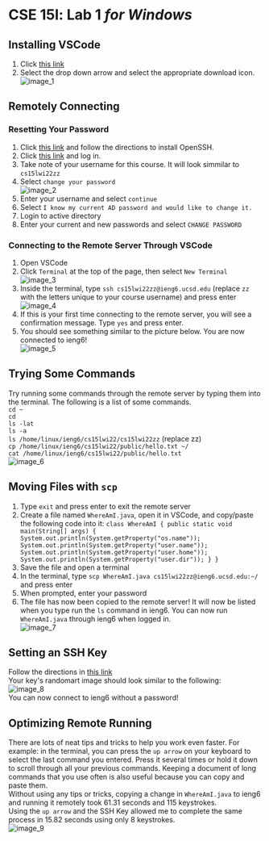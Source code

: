 # CSE 15l: Lab 1 *for Windows*   
## Installing VSCode  
1. Click [this link](https://code.visualstudio.com/)  
2. Select the drop down arrow and select the appropriate download icon.  
![image_1](c15_lab1_p1.png)  
## Remotely Connecting  
### Resetting Your Password  
1. Click [this link](https://docs.microsoft.com/en-us/windows-server/administration/openssh/openssh_install_firstuse) and follow the directions to install OpenSSH.  
2. Click [this link](https://sdacs.ucsd.edu/~icc/index.php) and log in.  
3. Take note of your username for this course. It will look simmilar to `cs15lwi22zz`  
4. Select `change your password`  
![image_2](c15_lab1_p2.png)  
5. Enter your username and select `continue`  
6. Select `I know my current AD password and would like to change it.`  
7. Login to active directory  
8. Enter your current and new passwords and select `CHANGE PASSWORD`  
### Connecting to the Remote Server Through VSCode
1. Open VSCode  
2. Click `Terminal` at the top of the page, then select `New Terminal`  
![image_3](c15_lab1_p3.png)  
3. Inside the terminal, type `ssh cs15lwi22zz@ieng6.ucsd.edu` (replace `zz` with the letters unique to your course username) and press enter  
![image_4](c15_lab1_p4.png)  
4. If this is your first time connecting to the remote server, you will see a confirmation message. Type `yes` and press enter.  
5. You should see something similar to the picture below. You are now connected to ieng6!  
![image_5](c15_lab1_p5.png)  
## Trying Some Commands
Try running some commands through the remote server by typing them into the terminal. The following is a list of some commands.  
`cd ~`  
`cd`  
`ls -lat`  
`ls -a`  
`ls /home/linux/ieng6/cs15lwi22/cs15lwi22zz` (replace zz)  
`cp /home/linux/ieng6/cs15lwi22/public/hello.txt ~/`  
`cat /home/linux/ieng6/cs15lwi22/public/hello.txt`  
![image_6](c15_lab1_p6.png)  
## Moving Files with `scp`  
1. Type `exit` and press enter to exit the remote server  
2. Create a file named `WhereAmI.java`, open it in VSCode, and copy/paste the following code into it:
``class WhereAmI {
  public static void main(String[] args) {
    System.out.println(System.getProperty("os.name"));
    System.out.println(System.getProperty("user.name"));
    System.out.println(System.getProperty("user.home"));
    System.out.println(System.getProperty("user.dir"));
  }
}``  
3. Save the file and open a terminal  
4. In the terminal, type `scp WhereAmI.java cs15lwi22zz@ieng6.ucsd.edu:~/` and press enter  
5. When prompted, enter your password  
6. The file has now been copied to the remote server! It will now be listed when you type run the `ls` command in ieng6. You can now run `WhereAmI.java` through ieng6 when logged in.  
![image_7](c15_lab1_p7.png)  
## Setting an SSH Key  
Follow the directions in [this link](https://docs.microsoft.com/en-us/windows-server/administration/openssh/openssh_keymanagement#user-key-generation)  
Your key's randomart image should look similar to the following:  
![image_8](c15_lab1_p8.png)  
You can now connect to ieng6 without a password!  
## Optimizing Remote Running  
There are lots of neat tips and tricks to help you work even faster. For example: in the terminal, you can press the `up arrow` on your keyboard to select the last command you entered. Press it several times or hold it down to scroll through all your previous commands. Keeping a document of long commands that you use often is also useful because you can copy and paste them.  
Without using any tips or tricks, copying a change in `WhereAmI.java` to ieng6 and running it remotely took 61.31 seconds and 115 keystrokes.  
Using the `up arrow` and the SSH Key allowed me to complete the same process in 15.82 seconds using only 8 keystrokes.  
![image_9](c15_lab1_p9.png)
